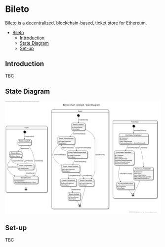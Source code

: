 # Bileto

[Bileto](https://en.wiktionary.org/wiki/bileto) is a decentralized, blockchain-based, ticket store for Ethereum.

- [Bileto](#bileto)
  - [Introduction](#introduction)
  - [State Diagram](#state-diagram)
  - [Set-up](#set-up)

## Introduction
TBC

## State Diagram
![Bileto State Diagram](bileto_state_diagram.svg)

## Set-up
TBC
